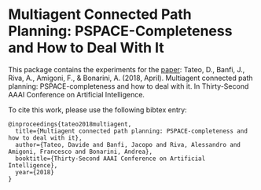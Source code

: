 # Multiagent Connected Path Planning: PSPACE-Completeness and How to Deal With It

This package contains the experiments for the [paper](https://aaai.org/ocs/index.php/AAAI/AAAI18/paper/view/16943/16001): 
Tateo, D., Banfi, J., Riva, A., Amigoni, F., & Bonarini, A. (2018, April). Multiagent connected path planning: PSPACE-completeness and how to deal with it. In Thirty-Second AAAI Conference on Artificial Intelligence.

To cite this work, please use the following bibtex entry:

```
@inproceedings{tateo2018multiagent,
  title={Multiagent connected path planning: PSPACE-completeness and how to deal with it},
  author={Tateo, Davide and Banfi, Jacopo and Riva, Alessandro and Amigoni, Francesco and Bonarini, Andrea},
  booktitle={Thirty-Second AAAI Conference on Artificial Intelligence},
  year={2018}
}
```
